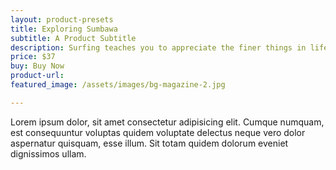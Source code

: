 ```yaml
---
layout: product-presets
title: Exploring Sumbawa
subtitle: A Product Subtitle
description: Surfing teaches you to appreciate the finer things in life, to be present, live in the moment and just breath
price: $37
buy: Buy Now
product-url: 
featured_image: /assets/images/bg-magazine-2.jpg

---
```


Lorem ipsum dolor, sit amet consectetur adipisicing elit. Cumque numquam, est consequuntur voluptas quidem voluptate delectus neque vero dolor aspernatur quisquam, esse illum. Sit totam quidem dolorum eveniet dignissimos ullam.